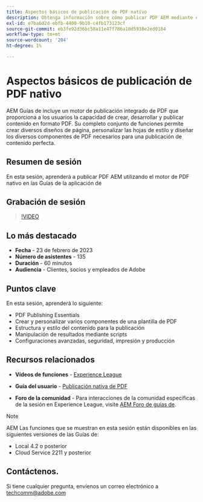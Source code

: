 ```yaml
---
title: Aspectos básicos de publicación de PDF nativo
description: Obtenga información sobre cómo publicar PDF AEM mediante el motor de PDF nativo en Guías de.
exl-id: e7ba6d2d-ebfb-4400-9b10-c4fb173123cf
source-git-commit: eb3fe92d36bc58a11e47f786a10d5938e2ed0184
workflow-type: tm+mt
source-wordcount: '204'
ht-degree: 1%

---
```


# Aspectos básicos de publicación de PDF nativo

AEM Guías de incluye un motor de publicación integrado de PDF que proporciona a los usuarios la capacidad de crear, desarrollar y publicar contenido en formato PDF. Su completo conjunto de funciones permite crear diversos diseños de página, personalizar las hojas de estilo y diseñar los diversos componentes de PDF necesarios para una publicación de contenido perfecta.

## Resumen de sesión

En esta sesión, aprenderá a publicar PDF AEM utilizando el motor de PDF nativo en las Guías de la aplicación de

## Grabación de sesión

>[!VIDEO](https://video.tv.adobe.com/v/3416076/native-pdf?quality=12&learn=on)

## Lo más destacado

- **Fecha** - 23 de febrero de 2023
- **Número de asistentes** - 135
- **Duración** - 60 minutos
- **Audiencia** - Clientes, socios y empleados de Adobe

## Puntos clave

En esta sesión, aprenderá lo siguiente:
- PDF Publishing Essentials
- Crear y personalizar varios componentes de una plantilla de PDF
- Estructura y estilo del contenido para la publicación
- Manipulación de resultados mediante scripts
- Configuraciones avanzadas, seguridad, impresión y producción

## Recursos relacionados

- **Vídeos de funciones** -  [Experience League](https://experienceleague.adobe.com/docs/experience-manager-guides-learn/videos/advanced-user-guide/overview.html?lang=en)

- **Guía del usuario** - [Publicación nativa de PDF](https://experienceleague.adobe.com/docs/experience-manager-guides-learn/tutorials/configuring/config-native-pdf-publish/pdf-template.html?lang=en)

- **Foro de la comunidad** - Para interacciones de la comunidad específicas de la sesión en Experience League, visite  [AEM Foro de guías de](https://experienceleaguecommunities.adobe.com/t5/experience-manager-guides/bd-p/xml-documentation-discussions).

>[!NOTE]
>
> AEM Las funciones que se muestran en esta sesión están disponibles en las siguientes versiones de las Guías de:
> - Local 4.2 o posterior
> - Cloud Service 2211 y posterior

## Contáctenos.

Si tiene cualquier pregunta, envíenos un correo electrónico a <techcomm@adobe.com>

